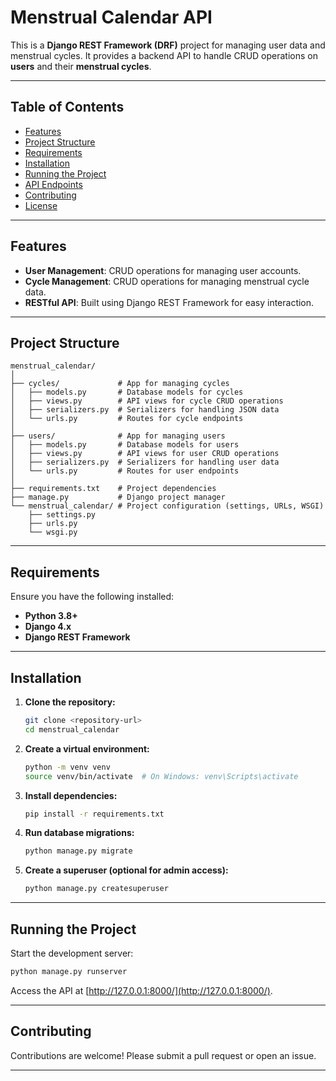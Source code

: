 # Menstrual Calendar API

This is a **Django REST Framework (DRF)** project for managing user data and menstrual cycles. It provides a backend API to handle CRUD operations on **users** and their **menstrual cycles**.

---

## Table of Contents

- [Features](#features)
- [Project Structure](#project-structure)
- [Requirements](#requirements)
- [Installation](#installation)
- [Running the Project](#running-the-project)
- [API Endpoints](#api-endpoints)
- [Contributing](#contributing)
- [License](#license)

---

## Features

- **User Management**: CRUD operations for managing user accounts.
- **Cycle Management**: CRUD operations for managing menstrual cycle data.
- **RESTful API**: Built using Django REST Framework for easy interaction.

---

## Project Structure

```
menstrual_calendar/
│
├── cycles/             # App for managing cycles
│   ├── models.py       # Database models for cycles
│   ├── views.py        # API views for cycle CRUD operations
│   ├── serializers.py  # Serializers for handling JSON data
│   └── urls.py         # Routes for cycle endpoints
│
├── users/              # App for managing users
│   ├── models.py       # Database models for users
│   ├── views.py        # API views for user CRUD operations
│   ├── serializers.py  # Serializers for handling user data
│   └── urls.py         # Routes for user endpoints
│
├── requirements.txt    # Project dependencies
├── manage.py           # Django project manager
└── menstrual_calendar/ # Project configuration (settings, URLs, WSGI)
    ├── settings.py
    ├── urls.py
    └── wsgi.py
```

---

## Requirements

Ensure you have the following installed:

- **Python 3.8+**
- **Django 4.x**
- **Django REST Framework**

---

## Installation

1. **Clone the repository:**

   ```bash
   git clone <repository-url>
   cd menstrual_calendar
   ```

2. **Create a virtual environment:**

   ```bash
   python -m venv venv
   source venv/bin/activate  # On Windows: venv\Scripts\activate
   ```

3. **Install dependencies:**

   ```bash
   pip install -r requirements.txt
   ```

4. **Run database migrations:**

   ```bash
   python manage.py migrate
   ```

5. **Create a superuser (optional for admin access):**

   ```bash
   python manage.py createsuperuser
   ```

---

## Running the Project

Start the development server:

```bash
python manage.py runserver
```

Access the API at [http://127.0.0.1:8000/](http://127.0.0.1:8000/).

---

## Contributing

Contributions are welcome! Please submit a pull request or open an issue.

---

